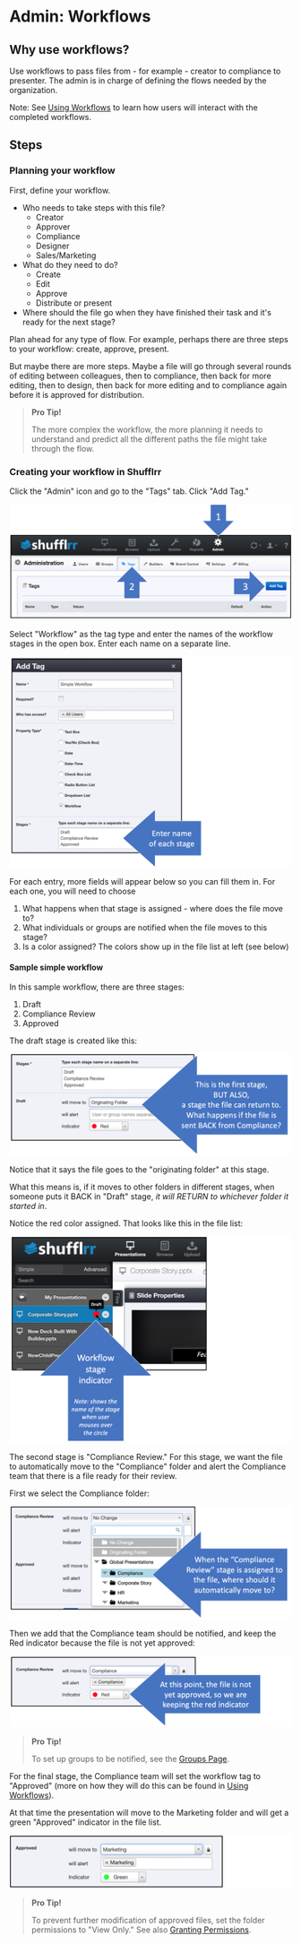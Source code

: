 # Admin: Workflows

## Why use workflows? 

Use workflows to pass files from - for example - creator to compliance to presenter. The admin is in charge of defining the flows needed by the organization. 

Note: See [Using Workflows](presentations-workflows.md) to learn how users will interact with the completed workflows. 

## Steps

### Planning your workflow

First, define your workflow. 

* Who needs to take steps with this file? 
	* Creator
	* Approver
	* Compliance
	* Designer
	* Sales/Marketing
* What do they need to do? 
	* Create
	* Edit
	* Approve
	* Distribute or present
* Where should the file go when they have finished their task and it's ready for the next stage? 
	
Plan ahead for any type of flow. For example, perhaps there are three steps to your workflow: create, approve, present. 

But maybe there are more steps. Maybe a file will go through several rounds of editing between colleagues, then to compliance, then back for more editing, then to design, then back for more editing and to compliance again before it is approved for distribution.

>**Pro Tip!**
> 
>The more complex the workflow, the more planning it needs to understand and predict all the different paths the file might take through the flow. 

### Creating your workflow in Shufflrr

Click the "Admin" icon and go to the "Tags" tab. Click "Add Tag."

![Getting to the workflows](img/admin-tags-workflows-getting-there.png)

Select "Workflow" as the tag type and enter the names of the workflow stages in the open box. Enter each name on a separate line. 

![Entering names of workflow stages](img/admin-tags-workflows-1.png)

For each entry, more fields will appear below so you can fill them in. For each one, you will need to choose
1. What happens when that stage is assigned - where does the file move to? 
2. What individuals or groups are notified when the file moves to this stage? 
3. Is a color assigned? The colors show up in the file list at left (see below)

#### Sample simple workflow

In this sample workflow, there are three stages: 
1. Draft
2. Compliance Review
3. Approved

The draft stage is created like this: 

![Sample simple workflow draft stage](img/admin-tags-workflows-stage1.png)

Notice that it says the file goes to the "originating folder" at this stage. 

What this means is, if it moves to other folders in different stages, when someone puts it BACK in "Draft" stage, *it will RETURN to whichever folder it started in*.  

Notice the red color assigned. That looks like this in the file list: 

![Red indicator in file list](img/admin-tags-workflows-indicator.png)

The second stage is "Compliance Review." For this stage, we want the file to automatically move to the "Compliance" folder and alert the Compliance team that there is a file ready for their review. 

First we select the Compliance folder: 

![Selecting the Compliance folder](img/admin-tags-workflows-stage2.png)

Then we add that the Compliance team should be notified, and keep the Red indicator because the file is not yet approved: 

![Finishing the Compliance stage](img/admin-tags-workflows-stage2-2.png)

>**Pro Tip!**
> 
> To set up groups to be notified, see the [Groups Page](admin-groups.md).

For the final stage, the Compliance team will set the workflow tag to "Approved" (more on how they will do this can be found in [Using Workflows](presentations-workflows.md)).

At that time the presentation will move to the Marketing folder and will get a green "Approved" indicator in the file list.

![Approved stage](img/admin-tags-workflows-stage3.png)

>**Pro Tip!**
> 
>To prevent further modification of approved files, set the folder permissions to "View Only." See also [Granting Permissions](presentations-permissions.md#b-give-groups-permissions).








 